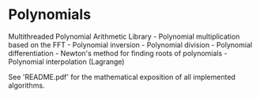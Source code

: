 # Polynomials
Multithreaded Polynomial Arithmetic Library 
    - Polynomial multiplication based on the FFT
    - Polynomial inversion
    - Polynomial division 
    - Polynomial differentiation
    - Newton's method for finding roots of polynomials
    - Polynomial interpolation (Lagrange)

See 'README.pdf' for the mathematical exposition of all implemented algorithms.